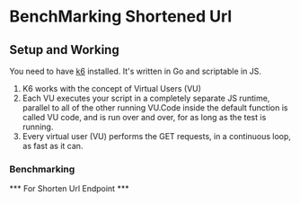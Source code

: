 # BenchMarking Shortened Url

## Setup and Working

You need to have [k6](https://k6.io/) installed. It's written in Go and scriptable in JS.

1. K6 works with the concept of Virtual Users (VU)
2. Each VU executes your script in a completely separate JS runtime, parallel to all of the other running VU.Code inside the default function is called VU code, and is run over and over, for as long as the test is running.
3. Every virtual user (VU) performs the GET requests, in a continuous loop, as fast as it can.


### Benchmarking

*** For Shorten Url Endpoint ***

